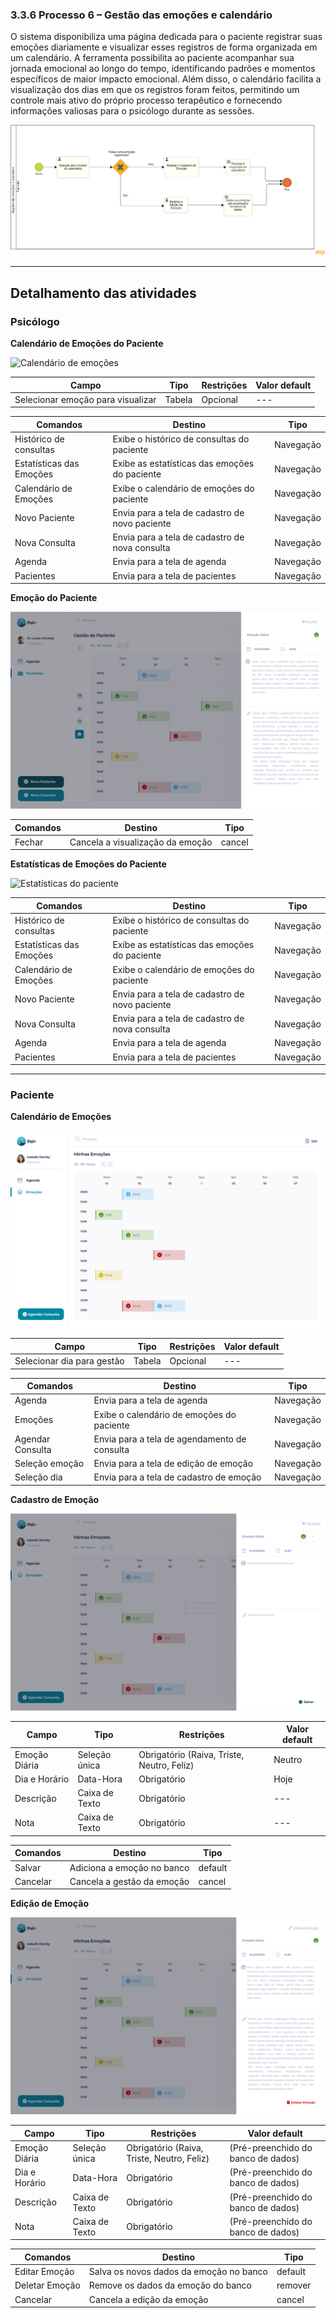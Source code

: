 ### 3.3.6 Processo 6 – Gestão das emoções e calendário

O sistema disponibiliza uma página dedicada para o paciente registrar suas emoções diariamente e visualizar esses registros de forma organizada em um calendário. A ferramenta possibilita ao paciente acompanhar sua jornada emocional ao longo do tempo, identificando padrões e momentos específicos de maior impacto emocional. Além disso, o calendário facilita a visualização dos dias em que os registros foram feitos, permitindo um controle mais ativo do próprio processo terapêutico e fornecendo informações valiosas para o psicólogo durante as sessões.

![Bpmn emoções](images/processo6/bpmnEmocoes.png "Modelo BPMN do Processo 4.")


---  
## Detalhamento das atividades

### Psicólogo

**Calendário de Emoções do Paciente**

![Calendário de emoções](images/processo6/psicologo_Calendário_de_emocoes.png "Calendário de emoções")

| **Campo**       | **Tipo**         | **Restrições** | **Valor default** |
| ---             | ---              | ---            | ---               |
| Selecionar emoção para visualizar | Tabela  |  Opcional              |   ---               |

| **Comandos**         |  **Destino**                   | **Tipo** |
| ---                  | ---                            | ---               |
| Histórico de consultas     | Exibe o histórico de consultas do paciente    | Navegação             |
| Estatísticas das Emoções  | Exibe as estatísticas das emoções do paciente | Navegação             |
| Calendário de Emoções     | Exibe o calendário de emoções do paciente     | Navegação             |
| Novo Paciente     | Envia para a tela de cadastro de novo paciente     | Navegação             |
| Nova Consulta     | Envia para a tela de cadastro de nova consulta     | Navegação             |
| Agenda     | Envia para a tela de agenda     | Navegação             |
| Pacientes     | Envia para a tela de pacientes     | Navegação             |

**Emoção do Paciente**

![Emoção do paciente](images/processo6/psicologo_Leitura_de_calendario_das_emocoes.png "Emoção do paciente")

| **Comandos**         |  **Destino**                   | **Tipo** |
| ---                  | ---                            | ---               |
| Fechar             | Cancela a visualização da emoção             | cancel            ||

**Estatísticas de Emoções do Paciente**

![Estatísticas do paciente](images/processo6/psicologo_Estatísiticas_das_Emocoes.png "Estatísticas do paciente")

| **Comandos**         |  **Destino**                   | **Tipo** |
| ---                  | ---                            | ---               |
| Histórico de consultas     | Exibe o histórico de consultas do paciente    | Navegação             |
| Estatísticas das Emoções  | Exibe as estatísticas das emoções do paciente | Navegação             |
| Calendário de Emoções     | Exibe o calendário de emoções do paciente     | Navegação             |
| Novo Paciente     | Envia para a tela de cadastro de novo paciente     | Navegação             |
| Nova Consulta     | Envia para a tela de cadastro de nova consulta     | Navegação             |
| Agenda     | Envia para a tela de agenda     | Navegação             |
| Pacientes     | Envia para a tela de pacientes     | Navegação             |

---
### Paciente

**Calendário de Emoções**

![Calendário de emoções](images/processo6/paciente_Calendario_Emocoes.png "Calendário de emoções")

| **Campo**       | **Tipo**         | **Restrições** | **Valor default** |
| ---             | ---              | ---            | ---               |
| Selecionar dia para gestão | Tabela  |  Opcional              |   ---               |

| **Comandos**         |  **Destino**                   | **Tipo** |
| ---                  | ---                            | ---               |
| Agenda     | Envia para a tela de agenda     | Navegação             |
| Emoções     | Exibe o calendário de emoções do paciente     | Navegação             |
| Agendar Consulta     | Envia para a tela de agendamento de consulta     | Navegação             |
| Seleção emoção     | Envia para a tela de edição de emoção     | Navegação             |
| Seleção dia     | Envia para a tela de cadastro de emoção     | Navegação             |

**Cadastro de Emoção**

![Minhas emoções](images/processo6/paciente_Adicionar_emocao.png "Adicionar emoção")

| **Campo**       | **Tipo**         | **Restrições** | **Valor default** |
| ---             | ---              | ---            | ---               |
| Emoção Diária    | Seleção única    |  Obrigatório (Raiva, Triste, Neutro, Feliz)   |   Neutro          |
| Dia e Horário | Data-Hora    |  Obrigatório   |   Hoje            |
| Descrição       | Caixa de Texto   | Obrigatório    | ---               |
| Nota       | Caixa de Texto   | Obrigatório    | ---               |

| **Comandos**         |  **Destino**                   | **Tipo** |
| ---                  | ---                            | ---               |
| Salvar            | Adiciona a emoção no banco   | default           |
| Cancelar             | Cancela a gestão da emoção             | cancel            |

**Edição de Emoção**

![Minhas emoções](images/processo6/paciente_Deletar_Emoção.png "Edição de emoção")

| **Campo**       | **Tipo**         | **Restrições** | **Valor default** |
| ---             | ---              | ---            | ---               |
| Emoção Diária    | Seleção única    |  Obrigatório (Raiva, Triste, Neutro, Feliz)   |   (Pré-preenchido do banco de dados)          |
| Dia e Horário | Data-Hora    |  Obrigatório   |   (Pré-preenchido do banco de dados)            |
| Descrição       | Caixa de Texto   | Obrigatório    | (Pré-preenchido do banco de dados)               |
| Nota       | Caixa de Texto   | Obrigatório    | (Pré-preenchido do banco de dados)               |

| **Comandos**         |  **Destino**                   | **Tipo** |
| ---                  | ---                            | ---               |
| Editar Emoção            | Salva os novos dados da emoção no banco   | default           |
| Deletar Emoção            | Remove os dados da emoção do banco   | remover           |
| Cancelar             | Cancela a edição da emoção             | cancel            |

